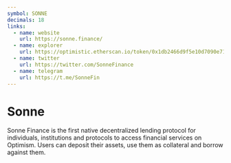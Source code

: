 ```yaml
---
symbol: SONNE
decimals: 18
links:
  - name: website
    url: https://sonne.finance/
  - name: explorer
    url: https://optimistic.etherscan.io/token/0x1db2466d9f5e10d7090e7152b68d62703a2245f0
  - name: twitter
    url: https://twitter.com/SonneFinance
  - name: telegram
    url: https://t.me/SonneFin
---
```


# Sonne

Sonne Finance is the first native decentralized lending protocol for individuals, institutions and protocols to access financial services on Optimism. Users can deposit their assets, use them as collateral and borrow against them.
